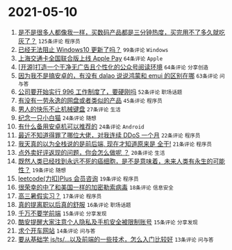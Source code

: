 # 2021-05-10

1. [是不是很多人都像我一样，买数码产品都是三分钟热度，买完用不了多久就吃灰了？](https://www.v2ex.com/t/775928) `125条评论` `程序员`
1. [已经无法阻止 Windows10 更新了吗？](https://www.v2ex.com/t/775933) `99条评论` `Windows`
1. [上海交通卡全国联合版上线 Apple Pay](https://www.v2ex.com/t/775902) `64条评论` `Apple`
1. [[开源]打造一个干净无广告且个性化的公众号阅读环境](https://www.v2ex.com/t/775908) `64条评论` `分享创造`
1. [因为我不是搞安卓的，有没有 dalao 说说鸿蒙和 emui 的区别在哪](https://www.v2ex.com/t/775918) `63条评论` `问与答`
1. [公司要开始实行 996 工作制度了，要硬刚吗](https://www.v2ex.com/t/776039) `52条评论` `职场话题`
1. [有没有一劳永逸的网盘或者类似的产品](https://www.v2ex.com/t/775983) `45条评论` `程序员`
1. [男人的快乐不止机械键盘](https://www.v2ex.com/t/776035) `27条评论` `生活`
1. [纪念一只小白猫](https://www.v2ex.com/t/775935) `24条评论` `随想`
1. [有什么备用安卓机可以推荐的](https://www.v2ex.com/t/775925) `24条评论` `Android`
1. [最近不知道得罪了哪位大佬，对我连续 DDoS 一个月](https://www.v2ex.com/t/776057) `22条评论` `程序员`
1. [我天真的以为全栈说的是前后端, 现在才知道原来是 全干!](https://www.v2ex.com/t/775965) `21条评论` `程序员`
1. [点外卖好评返现的问题，你会怎么做呢 ？](https://www.v2ex.com/t/776008) `20条评论` `生活`
1. [既然人类已经找到永远不死的癌细胞，是不是意味着，未来人类有永生的可能性？](https://www.v2ex.com/t/776038) `19条评论` `随想`
1. [leetcode(力扣)Plus 会员咨询](https://www.v2ex.com/t/775946) `19条评论` `程序员`
1. [很荣幸的中了和美国一样的加密勒索病毒](https://www.v2ex.com/t/776003) `18条评论` `信息安全`
1. [高三暑假实习？](https://www.v2ex.com/t/776023) `17条评论` `程序员`
1. [真的提离职以后真的舒服](https://www.v2ex.com/t/775963) `16条评论` `职场话题`
1. [千万不要学前端](https://www.v2ex.com/t/775994) `15条评论` `分享发现`
1. [酷安提醒大家注意个人隐私及手机安全被限制账号](https://www.v2ex.com/t/775912) `15条评论` `分享发现`
1. [求个开车网站](https://www.v2ex.com/t/775966) `14条评论` `问与答`
1. [要从基础学 js/ts/...以及前端的一些技术，怎么入门比较好](https://www.v2ex.com/t/775993) `13条评论` `问与答`
